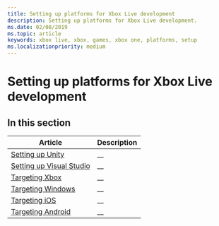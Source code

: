 ```yaml
---
title: Setting up platforms for Xbox Live development
description: Setting up platforms for Xbox Live development.
ms.date: 02/08/2019
ms.topic: article
keywords: xbox live, xbox, games, xbox one, platforms, setup
ms.localizationpriority: medium
---
```

# Setting up platforms for Xbox Live development


## In this section

| Article | Description |
|---------|-------------|
| [Setting up Unity](unity-platform.md) | __ |
| [Setting up Visual Studio](visual-studio-platform.md) | __ |
| [Targeting Xbox](xbox-platform.md) | __ |
| [Targeting Windows](windows-platform.md) | __ |
| [Targeting iOS](ios-platform.md) | __ |
| [Targeting Android](android-platform.md) | __ |
